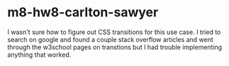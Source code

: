 # m8-hw8-carlton-sawyer

I wasn't sure how to figure out CSS transitions for this use case. I tried to search on google and found a couple stack overflow articles and went through the w3school pages on transtions but I had trouble implementing anything that worked.
